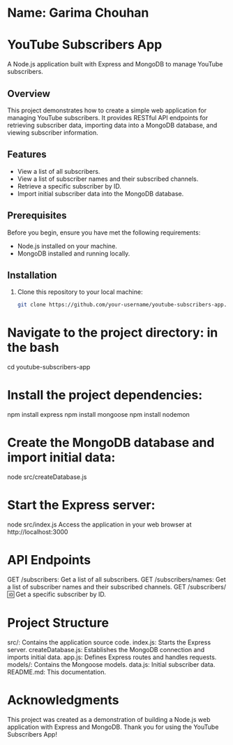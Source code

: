 # Name: Garima Chouhan

# YouTube Subscribers App

A Node.js application built with Express and MongoDB to manage YouTube subscribers.

## Overview

This project demonstrates how to create a simple web application for managing YouTube subscribers. It provides RESTful API endpoints for retrieving subscriber data, importing data into a MongoDB database, and viewing subscriber information.

## Features

- View a list of all subscribers.
- View a list of subscriber names and their subscribed channels.
- Retrieve a specific subscriber by ID.
- Import initial subscriber data into the MongoDB database.

## Prerequisites

Before you begin, ensure you have met the following requirements:

- Node.js installed on your machine.
- MongoDB installed and running locally.

## Installation

1. Clone this repository to your local machine:

   ```bash
   git clone https://github.com/your-username/youtube-subscribers-app.git

 #  Navigate to the project directory: in the bash
 cd youtube-subscribers-app

 # Install the project dependencies:
 npm install express 
 npm install mongoose
 npm install nodemon

 # Create the MongoDB database and import initial data:
 node src/createDatabase.js

 # Start the Express server:
 node src/index.js
 Access the application in your web browser at http://localhost:3000

 # API Endpoints
GET /subscribers: Get a list of all subscribers.
GET /subscribers/names: Get a list of subscriber names and their subscribed channels.
GET /subscribers/:id: Get a specific subscriber by ID.

# Project Structure
src/: Contains the application source code.
    index.js: Starts the Express server.
    createDatabase.js: Establishes the MongoDB connection and imports initial data.
    app.js: Defines Express routes and handles requests.
    models/: Contains the Mongoose models.
data.js: Initial subscriber data.
README.md: This documentation.

# Acknowledgments
This project was created as a demonstration of building a Node.js web application with Express and MongoDB.
Thank you for using the YouTube Subscribers App!

